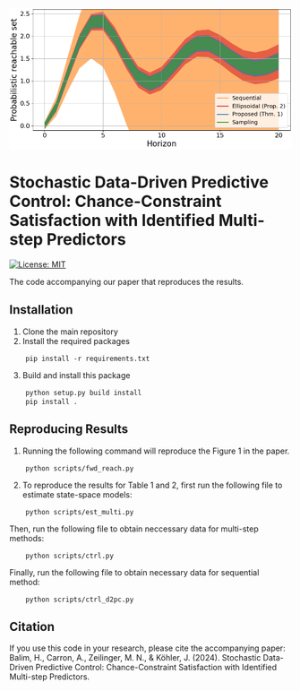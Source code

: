 ![fwd-reach](assets/fwd-reach.png)

# Stochastic Data-Driven Predictive Control: Chance-Constraint Satisfaction with Identified Multi-step Predictors


[![License: MIT](https://img.shields.io/badge/License-MIT-yellow.svg)](https://opensource.org/licenses/MIT)

The code accompanying our paper that reproduces the results.

## Installation
1. Clone the main repository
2. Install the required packages
```
    pip install -r requirements.txt
```
3. Build and install this package
```
    python setup.py build install
    pip install .
```

## Reproducing Results
1. Running the following command will reproduce the Figure 1 in the paper.
```
    python scripts/fwd_reach.py
```

2. To reproduce the results for Table 1 and 2, first run the following file to estimate state-space models:
```
    python scripts/est_multi.py
```
Then, run the following file to obtain neccessary data for multi-step methods:
```
    python scripts/ctrl.py
```
Finally, run the following file to obtain necessary data for sequential method:
```
    python scripts/ctrl_d2pc.py
```

## Citation
If you use this code in your research, please cite the accompanying paper: 
Balim, H., Carron, A., Zeilinger, M. N., & Köhler, J. (2024). Stochastic Data-Driven Predictive Control: Chance-Constraint Satisfaction with Identified Multi-step Predictors.
